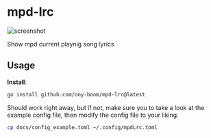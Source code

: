 # mpd-lrc

![screenshot](docs/Screenshot.png)

Show mpd current playnig song lyrics

## Usage

**Install**:
```sh
go install github.com/ony-boom/mpd-lrc@latest
```
Should work right away, but if not, make sure you to take a look at the example config file,
then modify the config file to your liking.

```sh
cp docs/config_example.toml ~/.config/mpdLrc.toml
```
